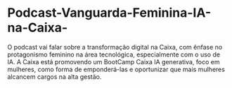 # Podcast-Vanguarda-Feminina-IA-na-Caixa-
O podcast vai falar sobre a transformação digital na Caixa, com ênfase no protagonismo feminino na área tecnológica, especialmente com o uso de IA. A  Caixa está promovendo um  BootCamp Caixa IA generativa, foco em mulheres, como forma de emponderá-las e oportunizar que mais mulheres alcancem cargos na alta gestão. 
